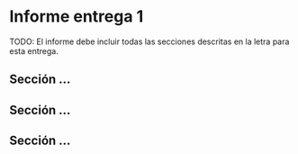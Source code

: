 # Informe entrega 1

TODO: El informe debe incluir todas las secciones descritas en la letra para esta entrega.

## Sección ...

## Sección ...

## Sección ...

